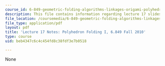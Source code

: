 ```yaml
---
course_id: 6-849-geometric-folding-algorithms-linkages-origami-polyhedra-fall-2012
description: This file contains information regarding lecture 17 slides.
file_location: /coursemedia/6-849-geometric-folding-algorithms-linkages-origami-polyhedra-fall-2012/beb4347c6c4c454fd8c38fdf3e7b0518_MIT6_849F12_L17.pdf
file_type: application/pdf
layout: pdf
title: 'Lecture 17 Notes: Polyhedron Folding I, 6.849 Fall 2010'
type: course
uid: beb4347c6c4c454fd8c38fdf3e7b0518

---
```

None